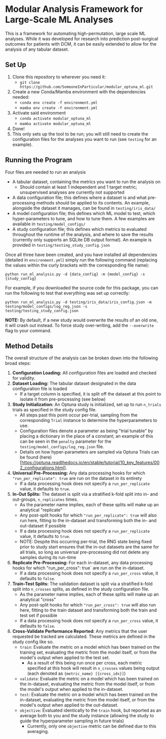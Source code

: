 # Modular Analysis Framework for Large-Scale ML Analyses

This is a framework for automating high-permutation, large scale ML analyses. 
While it was developed for research into prediction post-surgical outcomes for patients with DCM,
it can be easily extended to allow for the analysis of any tabular dataset.

## Set Up

1. Clone this repository to wherever you need it:
   * `git clone https://github.com/SomeoneInParticular/modular_optuna_ml.git`
2. Create a new Conda/Mamba environment with the dependencies needed:
   * `conda env create -f environment.yml`
   * `mamba env create -f environment.yml`
3. Activate said environment
   * `conda activate modular_optuna_ml`
   * `mamba activate modular_optuna_ml`
4. Done!
5. This only sets up the tool to be run; you will still need to create the configuration files for the analyses you want to run (see `testing` for an example).

## Running the Program

Four files are needed to run an analysis

* A tabular dataset, containing the metrics you want to run the analysis on
  * Should contain at least 1 independent and 1 target metric; unsupervised analyses are currently not supported
* A data configuration file; this defines where a dataset is and what pre-processing methods
should be applied to its contents. An example, alongside the dataset it manages, can be found in `testing/iris_data/`
* A model configuration file; this defines which ML model to test, which hyper-parameters to tune,
and how to tune them. A few examples are available in `testing/model_configs/`
* A study configuration file; this defines which metrics to evaluated throughout the runtime of the analysis, and where to save the results (currently only supports an SQLite DB output format). An example is provided in `testing/testing_study_config.json`

Once all three have been created, and you have installed all dependencies (detailed in `environment.yml`) simply run the following command (replacing the values within the curly brackets with the corresponding file name):

`python run_ml_analysis.py -d {data_config} -m {model_config} -s {study_config}`

For example, if you downloaded the source code for this package, you can run the following to test that everything was set up correctly:

`python run_ml_analysis.py -d testing/iris_data/iris_config.json -m testing/model_configs/log_reg.json -s testing/testing_study_config.json`

**NOTE:** By default, if a new study would overwrite the results of an old one, it will crash out instead. To force study over-writing, add the `--overwrite` flag to your command.

## Method Details

The overall structure of the analysis can be broken down into the following broad steps:

1. **Configuration Loading:** All configuration files are loaded and checked for validity. 
2. **Dataset Loading:** The tabular dataset designated in the data configuration file is loaded
   * If a target column is specified, it is split off the dataset at this point to isolate it from pre-processing (see below)
3. **Study Initialization:** An Optuna study is initialized, set up to run `n_trials` trials as specified in the study config file.
   * All steps past this point occur per-trial, sampling from the corresponding `Trial` instance to determine the hyperparameters to use.
   * Configuration files denote a parameter as being "trial tunable" by placing a dictionary in the place of a constant; an example of this can be seen in the `penalty` parameter for the 
   `testing/model_configs/log_reg.json` file.
   * Details on how hyper-parameters are sampled via Optuna Trials can be found (here)[https://optuna.readthedocs.io/en/stable/tutorial/10_key_features/002_configurations.html].
4. **Universal Pre-Processing:** Any data processing hooks for which `"run_per_replicate": true` are run on the dataset in its entirety
   * If a data processing hook does not specify a `run_per_replicate` value, it defaults to `true`.
5. **In-Out Splits:** The dataset is split via a stratified k-fold split into in- and out-groups, `n_replicates` times.
   * As the parameter name implies, each of these splits will make up an analytical "replicate"
   * Any post-split hooks for which `"run_per_replicate": true` will also run here, fitting to the 
   in-dataset and transforming both the in- and out-dataset if possible 
   * If a data processing hook does not specify a `run_per_replicate` value, it defaults to `true`.
   * NOTE: Despite this occurring per-trial, the RNG state being fixed prior to study start ensures that the in-out datasets are the same for all trials, so long as universal pre-processing did not delete any samples during its run-time
6. **Replicate Pre-Processing:** For each in-dataset, any data processing hooks for which "run_per_cross": true` are run on the in-dataset.
   * If a data processing hook does not specify a `run_per_cross` value, it defaults to `false`.
7. **Train-Test Splits:** The validation dataset is split via a stratified k-fold split into `n_crosses` splits, as defined in the study configuration file.
   * As the parameter name implies, each of these splits will make up an analytical "cross"
   * Any post-split hooks for which `"run_per_cross": true` will also run here, fitting to the train dataset and transforming both the train and test set if possible
   * If a data processing hook does not specify a `run_per_cross` value, it defaults to `false`.
8. **Cross-Validate Performance Reported:** Any metrics that the user requested be tracked are calculated. These metrics are defined in the study config like so.
   * `train`: Evaluate the metric on a model which has been trained on the training set, evaluating the metric from the model itself, or from the model's output when applied to the test set.
     * As a result of this being run once per cross, each metric specified at this hook will result in `n_crosses` values being output (each denoted as `{metric_name} [{cross_idx}]`)
   * `validate`: Evaluate the metric on a model which has been trained on the in-dataset, evaluating the metric from the model itself, or from the model's output when applied to the in-dataset.
   * `test`: Evaluate the metric on a model which has been trained on the in-dataset, evaluating the metric from the model itself, or from the model's output when applied to the out-dataset.
   * `objective`: Evaluated identically to the `train` hook, but reported as an average both to you and the study instance (allowing the study to guide the hyperparameter sampling in future trials)
     * Currently, only one `objective` metric can be defined due to this averaging.
